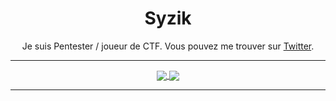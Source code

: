 <h1 align=center>Syzik</h1>


<p align="center">
Je suis Pentester / joueur de CTF. Vous pouvez me trouver sur <a href="https://twitter.com/SyzikSecu)">Twitter</a>.
</p>

---

<p align="center">
<a href="https://github.com/syzik/Syzik">
  <img align="center" src="https://github-readme-stats.vercel.app/api?username=syzik&include_all_commits=true&custom_title=syzik's+GitHub+Stats&hide=contribs&show_icons=true&line_height=32&count_private=true&title_color=ffffff&text_color=c9cacc&icon_color=b32d00&bg_color=1a1a1a" />
</a>
<a href="https://github.com/syzik/syzik">
  <img align="center" src="https://github-readme-stats.vercel.app/api/top-langs/?username=syzik&hide_title=false&exclude_repo=syzik.github.io&langs_count=3&layout=default&hide_border=false&bg_color=1a1a1a&text_color=c9cacc&title_color=ffffff" />
</a>
</p>

---

<!--
Here are some ideas to get you started:

- 🔭 I’m currently working on ...
- 🌱 I’m currently learning ...
- 👯 I’m looking to collaborate on ...
- 🤔 I’m looking for help with ...
- 💬 Ask me about ...
- 📫 How to reach me: ...
- 😄 Pronouns: ...
- ⚡ Fun fact: ...
-->
